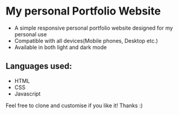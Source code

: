 # My personal Portfolio Website

- A simple responsive personal portfolio website designed for my personal use
- Compatible with all devices(Mobile phones, Desktop etc.)
- Available in both light and dark mode

## Languages used:
- HTML
- CSS
- Javascript

Feel free to clone and customise if you like it! Thanks :)
